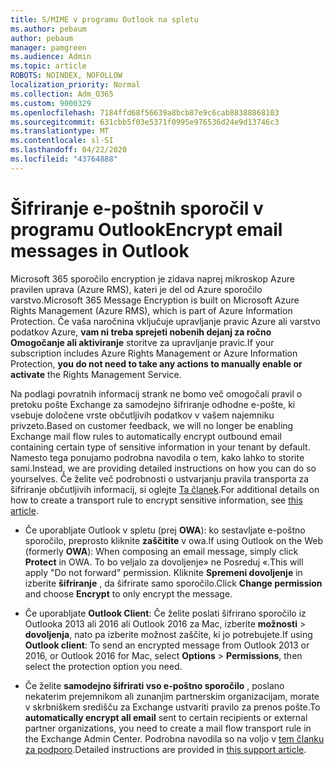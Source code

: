 ```yaml
---
title: S/MIME v programu Outlook na spletu
ms.author: pebaum
author: pebaum
manager: pamgreen
ms.audience: Admin
ms.topic: article
ROBOTS: NOINDEX, NOFOLLOW
localization_priority: Normal
ms.collection: Adm_O365
ms.custom: 9000329
ms.openlocfilehash: 7184ffd68f56639a8bcb87e9c6cab88388868103
ms.sourcegitcommit: 631cbb5f03e5371f0995e976536d24e9d13746c3
ms.translationtype: MT
ms.contentlocale: sl-SI
ms.lasthandoff: 04/22/2020
ms.locfileid: "43764888"
---
```

# <a name="encrypt-email-messages-in-outlook"></a><span data-ttu-id="c7089-102">Šifriranje e-poštnih sporočil v programu Outlook</span><span class="sxs-lookup"><span data-stu-id="c7089-102">Encrypt email messages in Outlook</span></span>

<span data-ttu-id="c7089-103">Microsoft 365 sporočilo encryption je zidava naprej mikroskop Azure pravilen uprava (Azure RMS), kateri je del od Azure sporočilo varstvo.</span><span class="sxs-lookup"><span data-stu-id="c7089-103">Microsoft 365 Message Encryption is built on Microsoft Azure Rights Management (Azure RMS), which is part of Azure Information Protection.</span></span> <span data-ttu-id="c7089-104">Če vaša naročnina vključuje upravljanje pravic Azure ali varstvo podatkov Azure, **vam ni treba sprejeti nobenih dejanj za ročno Omogočanje ali aktiviranje** storitve za upravljanje pravic.</span><span class="sxs-lookup"><span data-stu-id="c7089-104">If your subscription includes Azure Rights Management or Azure Information Protection, **you do not need to take any actions to manually enable or activate** the Rights Management Service.</span></span>

<span data-ttu-id="c7089-105">Na podlagi povratnih informacij strank ne bomo več omogočali pravil o pretoku pošte Exchange za samodejno šifriranje odhodne e-pošte, ki vsebuje določene vrste občutljivih podatkov v vašem najemniku privzeto.</span><span class="sxs-lookup"><span data-stu-id="c7089-105">Based on customer feedback, we will no longer be enabling Exchange mail flow rules to automatically encrypt outbound email containing certain type of sensitive information in your tenant by default.</span></span> <span data-ttu-id="c7089-106">Namesto tega ponujamo podrobna navodila o tem, kako lahko to storite sami.</span><span class="sxs-lookup"><span data-stu-id="c7089-106">Instead, we are providing detailed instructions on how you can do so yourselves.</span></span> <span data-ttu-id="c7089-107">Če želite več podrobnosti o ustvarjanju pravila transporta za šifriranje občutljivih informacij, si oglejte [Ta članek](https://aka.ms/OmeEtr).</span><span class="sxs-lookup"><span data-stu-id="c7089-107">For additional details on how to create a transport rule to encrypt sensitive information, see [this article](https://aka.ms/OmeEtr).</span></span>

- <span data-ttu-id="c7089-108">Če uporabljate Outlook v spletu (prej **OWA**): ko sestavljate e-poštno sporočilo, preprosto kliknite **zaščitite** v owa.</span><span class="sxs-lookup"><span data-stu-id="c7089-108">If using Outlook on the Web (formerly **OWA**): When composing an email message, simply click **Protect** in OWA.</span></span> <span data-ttu-id="c7089-109">To bo veljalo za dovoljenje» ne Posreduj «.</span><span class="sxs-lookup"><span data-stu-id="c7089-109">This will apply "Do not forward" permission.</span></span> <span data-ttu-id="c7089-110">Kliknite **Spremeni dovoljenje** in izberite **šifriranje** , da šifrirate samo sporočilo.</span><span class="sxs-lookup"><span data-stu-id="c7089-110">Click **Change permission** and choose **Encrypt** to only encrypt the message.</span></span>

- <span data-ttu-id="c7089-111">Če uporabljate **Outlook Client**: Če želite poslati šifrirano sporočilo iz Outlooka 2013 ali 2016 ali Outlook 2016 za Mac, izberite **možnosti** > **dovoljenja**, nato pa izberite možnost zaščite, ki jo potrebujete.</span><span class="sxs-lookup"><span data-stu-id="c7089-111">If using **Outlook client**: To send an encrypted message from Outlook 2013 or 2016, or Outlook 2016 for Mac, select **Options** > **Permissions**, then select the protection option you need.</span></span>

- <span data-ttu-id="c7089-112">Če želite **samodejno šifrirati vso e-poštno sporočilo** , poslano nekaterim prejemnikom ali zunanjim partnerskim organizacijam, morate v skrbniškem središču za Exchange ustvariti pravilo za prenos pošte.</span><span class="sxs-lookup"><span data-stu-id="c7089-112">To **automatically encrypt all email** sent to certain recipients or external partner organizations, you need to create a mail flow transport rule in the Exchange Admin Center.</span></span> <span data-ttu-id="c7089-113">Podrobna navodila so na voljo v [tem članku za podporo](https://docs.microsoft.com/office365/securitycompliance/define-mail-flow-rules-to-encrypt-email#create-a-mail-flow-rule-to-encrypt-email-messages-with-the-new-ome-capabilities).</span><span class="sxs-lookup"><span data-stu-id="c7089-113">Detailed instructions are provided in [this support article](https://docs.microsoft.com/office365/securitycompliance/define-mail-flow-rules-to-encrypt-email#create-a-mail-flow-rule-to-encrypt-email-messages-with-the-new-ome-capabilities).</span></span>

